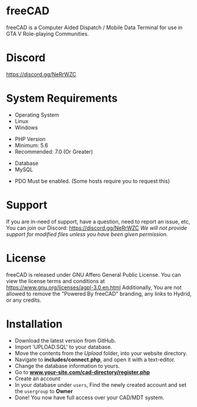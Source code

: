 # freeCAD
freeCAD is a Computer Aided Dispatch / Mobile Data Terminal for use in GTA V Role-playing Communities.

# Discord
https://discord.gg/NeRrWZC

# System Requirements
- Operating System
- Linux
- Windows
+ PHP Version
+ Minimum: 5.6
+ Recommended: 7.0 (Or Greater)
- Database
- MySQL
* PDO Must be enabled. (Some hosts require you to request this)

# Support
If you are in-need of support, have a question, need to report an issue, etc, You can join
our Discord: https://discord.gg/NeRrWZC
*We will not provide support for modified files unless you have been given permission.*

# License
freeCAD is released under GNU Affero General Public License.
You can view the license terms and conditions at https://www.gnu.org/licenses/agpl-3.0.en.html
Additionally, You are not allowed to remove the "Powered By freeCAD" branding, any links to Hydrid,
or any credits. 

# Installation
- Download the latest version from GitHub.
- Import 'UPLOAD.SQL' to your database.
- Move the contents from the *Upload* folder, into your website directory.
- Navigate to **includes/connect.php**, and open it with a text-editor.
- Change the database information to yours.
- Go to **www.your-site.com/cad-directory/register.php**
- Create an account
- In your database under `users`, Find the newly created account and set the `usergroup` to **Owner**
- Done! You now have full access over your CAD/MDT system.

